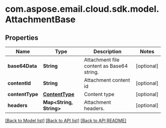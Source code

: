 
# com.aspose.email.cloud.sdk.model.AttachmentBase
## Properties
Name | Type | Description | Notes
------------ | ------------- | ------------- | -------------
**base64Data** | **String** | Attachment file content as Base64 string.              |  [optional]
**contentId** | **String** | Attachment content id              |  [optional]
**contentType** | [**ContentType**](ContentType.md) | Content type              |  [optional]
**headers** | **Map&lt;String, String&gt;** | Attachment headers.              |  [optional]




[[Back to Model list]](README.md#documentation-for-models) [[Back to API list]](README.md#documentation-for-api-endpoints) [[Back to API README]](README.md)

